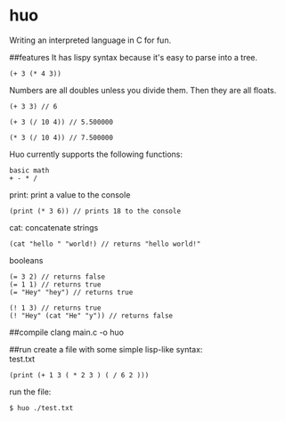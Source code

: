 # huo
Writing an interpreted language in C for fun.

##features
It has lispy syntax because it's easy to parse into a tree.
```code
(+ 3 (* 4 3))
```
Numbers are all doubles unless you divide them. Then they are all floats.
```code
(+ 3 3) // 6

(+ 3 (/ 10 4)) // 5.500000

(* 3 (/ 10 4)) // 7.500000
```
Huo currently supports the following functions:
```code
basic math
+ - * /
```
print: print a value to the console
```code
(print (* 3 6)) // prints 18 to the console
```
cat: concatenate strings
```code
(cat "hello " "world!) // returns "hello world!"
```
booleans
```code
(= 3 2) // returns false
(= 1 1) // returns true
(= "Hey" "hey") // returns true

(! 1 3) // returns true
(! "Hey" (cat "He" "y")) // returns false
```



##compile
clang main.c -o huo

##run
create a file with some simple lisp-like syntax:   
test.txt
```code
(print (+ 1 3 ( * 2 3 ) ( / 6 2 )))
```

run the file:
```shell
$ huo ./test.txt
```

